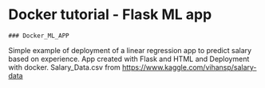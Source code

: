 # Docker tutorial - Flask ML app

```
### Docker_ML_APP
```  
Simple example of deployment of a linear regression app to predict salary based on experience. App created with Flask and HTML and Deployment with docker.
Salary_Data.csv from https://www.kaggle.com/vihansp/salary-data
```
